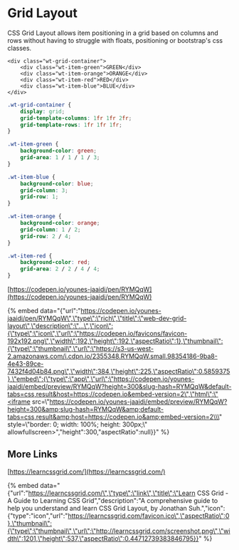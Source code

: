 # Grid Layout

CSS Grid Layout allows item positioning in a grid based on columns and rows without having to struggle with floats, positioning or bootstrap's css classes.

```markup
<div class="wt-grid-container">
    <div class="wt-item-green">GREEN</div>
    <div class="wt-item-orange">ORANGE</div>
    <div class="wt-item-red">RED</div>
    <div class="wt-item-blue">BLUE</div>
</div>
```

```css
.wt-grid-container {
    display: grid;
    grid-template-columns: 1fr 1fr 2fr;
    grid-template-rows: 1fr 1fr 1fr;
}

.wt-item-green {
    background-color: green;
    grid-area: 1 / 1 / 1 / 3;
}

.wt-item-blue {
    background-color: blue;
    grid-column: 3;
    grid-row: 1;
}

.wt-item-orange {
    background-color: orange;
    grid-column: 1 / 2;
    grid-row: 2 / 4;
}

.wt-item-red {
    background-color: red;
    grid-area: 2 / 2 / 4 / 4;
}
```

[https://codepen.io/younes-jaaidi/pen/RYMQqW](https://codepen.io/younes-jaaidi/pen/RYMQqW)

{% embed data="{\"url\":\"https://codepen.io/younes-jaaidi/pen/RYMQqW\",\"type\":\"rich\",\"title\":\"web-dev-grid-layout\",\"description\":\"...\",\"icon\":{\"type\":\"icon\",\"url\":\"https://codepen.io/favicons/favicon-192x192.png\",\"width\":192,\"height\":192,\"aspectRatio\":1},\"thumbnail\":{\"type\":\"thumbnail\",\"url\":\"https://s3-us-west-2.amazonaws.com/i.cdpn.io/2355348.RYMQqW.small.98354186-9ba8-4e43-89ce-7432f4d04b84.png\",\"width\":384,\"height\":225,\"aspectRatio\":0.5859375},\"embed\":{\"type\":\"app\",\"url\":\"https://codepen.io/younes-jaaidi/embed/preview/RYMQqW?height=300&slug-hash=RYMQqW&default-tabs=css,result&host=https://codepen.io&embed-version=2\",\"html\":\"<iframe src=\\\"https://codepen.io/younes-jaaidi/embed/preview/RYMQqW?height=300&amp;slug-hash=RYMQqW&amp;default-tabs=css,result&amp;host=https://codepen.io&amp;embed-version=2\\\" style=\\\"border: 0; width: 100%; height: 300px;\\\" allowfullscreen></iframe>\",\"height\":300,\"aspectRatio\":null}}" %}

## More Links

[https://learncssgrid.com/](https://learncssgrid.com/)

{% embed data="{\"url\":\"https://learncssgrid.com/\",\"type\":\"link\",\"title\":\"Learn CSS Grid - A Guide to Learning CSS Grid\",\"description\":\"A comprehensive guide to help you understand and learn CSS Grid Layout, by Jonathan Suh.\",\"icon\":{\"type\":\"icon\",\"url\":\"https://learncssgrid.com/favicon.ico\",\"aspectRatio\":0},\"thumbnail\":{\"type\":\"thumbnail\",\"url\":\"http://learncssgrid.com/screenshot.png\",\"width\":1201,\"height\":537,\"aspectRatio\":0.44712739383846795}}" %}

